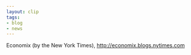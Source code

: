 ```yaml
---
layout: clip
tags:
- blog
- news
---
```

Economix (by the New York Times), <http://economix.blogs.nytimes.com>